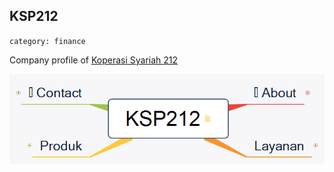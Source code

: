 ## KSP212
`category: finance`

Company profile of [Koperasi Syariah 212](https://koperasisyariah212.co.id/)

![ksp212](ksp212.png)
